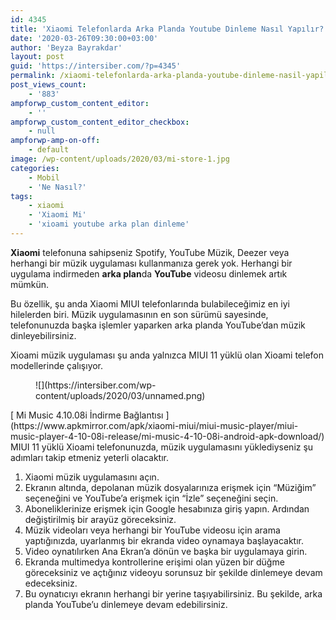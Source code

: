 ```yaml
---
id: 4345
title: 'Xiaomi Telefonlarda Arka Planda Youtube Dinleme Nasıl Yapılır?'
date: '2020-03-26T09:30:00+03:00'
author: 'Beyza Bayrakdar'
layout: post
guid: 'https://intersiber.com/?p=4345'
permalink: /xiaomi-telefonlarda-arka-planda-youtube-dinleme-nasil-yapilir/
post_views_count:
    - '883'
ampforwp_custom_content_editor:
    - ''
ampforwp_custom_content_editor_checkbox:
    - null
ampforwp-amp-on-off:
    - default
image: /wp-content/uploads/2020/03/mi-store-1.jpg
categories:
    - Mobil
    - 'Ne Nasıl?'
tags:
    - xiaomi
    - 'Xiaomi Mi'
    - 'xioami youtube arka plan dinleme'
---
```


**Xiaomi** telefonuna sahipseniz Spotify, YouTube Müzik, Deezer veya herhangi bir müzik uygulaması kullanmanıza gerek yok. Herhangi bir uygulama indirmeden **arka plan**da **YouTube** videosu dinlemek artık mümkün.

Bu özellik, şu anda Xiaomi MIUI telefonlarında bulabileceğimiz en iyi hilelerden biri. Müzik uygulamasının en son sürümü sayesinde, telefonunuzda başka işlemler yaparken arka planda YouTube’dan müzik dinleyebilirsiniz.

Xioami müzik uygulaması şu anda yalnızca MIUI 11 yüklü olan Xioami telefon modellerinde çalışıyor.

<figure class="wp-block-image size-full">![](https://intersiber.com/wp-content/uploads/2020/03/unnamed.png)</figure><div class="wp-block-button aligncenter">[ Mi Music 4.10.08i İndirme Bağlantısı ](https://www.apkmirror.com/apk/xiaomi-miui/miui-music-player/miui-music-player-4-10-08i-release/mi-music-4-10-08i-android-apk-download/)</div>MIUI 11 yüklü Xioami telefonunuzda, müzik uygulamasını yüklediyseniz şu adımları takip etmeniz yeterli olacaktır.

1. Xiaomi müzik uygulamasını açın.
2. Ekranın altında, depolanan müzik dosyalarınıza erişmek için “Müziğim” seçeneğini ve YouTube’a erişmek için “İzle” seçeneğini seçin.
3. Aboneliklerinize erişmek için Google hesabınıza giriş yapın. Ardından değiştirilmiş bir arayüz göreceksiniz.
4. Müzik videoları veya herhangi bir YouTube videosu için arama yaptığınızda, uyarlanmış bir ekranda video oynamaya başlayacaktır.
5. Video oynatılırken Ana Ekran’a dönün ve başka bir uygulamaya girin.
6. Ekranda multimedya kontrollerine erişimi olan yüzen bir düğme göreceksiniz ve açtığınız videoyu sorunsuz bir şekilde dinlemeye devam edeceksiniz.
7. Bu oynatıcıyı ekranın herhangi bir yerine taşıyabilirsiniz. Bu şekilde, arka planda YouTube’u dinlemeye devam edebilirsiniz.